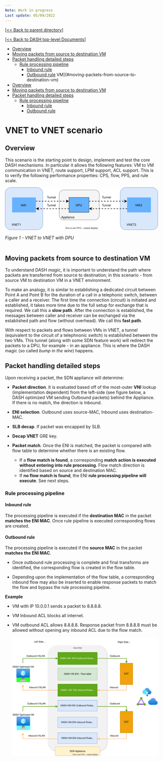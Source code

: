 ```yaml
---
Note: Work in progress
Last update: 05/09/2022
---
```


[[<< Back to parent directory](../README.md)]

[[<< Back to DASH top-level Documents](../../README.md#contents)]

- [Overview](#overview)
- [Moving packets from source to destination VM](#moving-packets-from-source-to-destination-vm)
- [Packet handling detailed steps](#packet-handling-detailed-steps)
  - [Rule processing pipeline](#rule-processing-pipeline)
    - [Inbound rule](#inbound-rule)
    - [Outbound rule](#outbound-rule)
  VM](#moving-packets-from-source-to-destination-vm)
- [Overview](#overview)
- [Moving packets from source to destination VM](#moving-packets-from-source-to-destination-vm)
- [Packet handling detailed steps](#packet-handling-detailed-steps)
  - [Rule processing pipeline](#rule-processing-pipeline)
    - [Inbound rule](#inbound-rule)
    - [Outbound rule](#outbound-rule)

# VNET to VNET scenario

## Overview

This scenario is the starting point to design, implement and test the core DASH
mechanisms. In particular it allows the following features: VM to VM
communication in VNET, route support, LPM support, ACL support. This is to
verify the following performance properties: CPS, flow, PPS, and rule scale.

![vnet-to-vnet-one-dpu](./images/vnet-to-vnet-one-dpu.svg)

<figcaption><i>Figure 1 - VNET to VNET with DPU</i></figcaption><br/>

## Moving packets from source to destination VM

To understand DASH *magic*, it is important to understand the path where packets
are transferred from source to destination; in this scenario - from source VM to
destination VM in a VNET environment.

To make an analogy, it is similar to establishing a dedicated circuit between
Point A and Point B for the duration of a call in a telephonic switch, between a
caller and a receiver. The first time the connection (circuit) is initiated and
established, it takes more time due to the full setup for exchange that is
required. We call this a **slow path**. After the connection is established, the
messages between caller and receiver can be exchanged via the established path
and flow (without overhead). We call this **fast path**.

With respect to packets and flows between VMs in VNET, a tunnel (equivalent to
the circuit of a telephnonic switch) is established between the two VMs. This
tunnel (along with some SDN feature work) will redirect the packets to a DPU,
for example - in an appliance. This is where the DASH magic (so called *bump in
the wire*) happens.

## Packet handling detailed steps

Upon receiving a packet, the SDN appliance will determine:

- **Packet direction**. It is evaluated based off of the most-outer **VNI**
  lookup (implementation dependent) from the left-side (see figure below, a DASH
  optimized VM sending Outbound packets) behind the Appliance.  If there is no
  match, the direction is Inbound.
- **ENI selection**. Outbound uses source-MAC, Inbound uses destination-MAC.
- **SLB decap**. If packet was encapped by SLB.
- **Decap VNET**  GRE key.
- **Packet match**. Once the ENI is matched, the packet is compared with flow
  table to determine whether there is an existing flow.

  - If a **flow match is found**, a corresponding **match action is executed
    without entering into rule processing**. Flow match direction is identified
    based on source and destination MAC.
  - If **no flow match is found**, the ENI **rule processing pipeline will
    execute**. See next steps.

### Rule processing pipeline

#### Inbound rule

The processing pipeline is executed if the **destination MAC** in the packet
**matches the ENI MAC**. Once rule pipeline is executed corresponding flows are
created.

#### Outbound rule 

The processing pipeline is executed if the **source MAC** in the packet
**matches the ENI MAC**.

- Once outbound rule processing is complete and final transforms are identified,
  the corresponding flow is created in the flow table.

- Depending upon the implementation of the flow table, a corresponding inbound
  flow may also be inserted to enable response packets to match the flow and
  bypass the rule processing pipeline.

**Example**

- VM with IP 10.0.0.1 sends a packet to 8.8.8.8.
- VM Inbound ACL blocks all internet.
- VM outbound ACL allows 8.8.8.8. Response packet from 8.8.8.8 must be allowed
without opening any inbound ACL due to the flow match.

	![sdn-appliance](../../general/design/images/sdn-appliance.svg)
